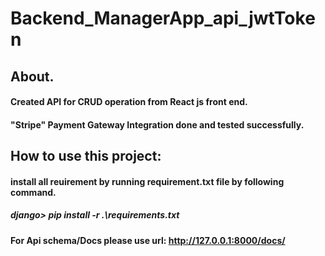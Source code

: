 # Backend_ManagerApp_api_jwtToken
## About.
#### Created API for CRUD operation from React js front end.
#### "Stripe" Payment Gateway Integration done and tested successfully.

## How to use this project:
#### install all reuirement by running requirement.txt file by following command.
##### django> pip install -r .\requirements.txt 

#### For Api schema/Docs please use url: http://127.0.0.1:8000/docs/

